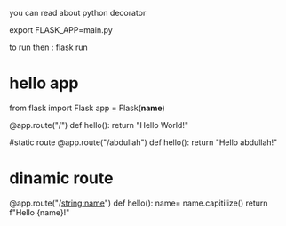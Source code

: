 you can read about python decorator


export FLASK_APP=main.py

to run then :
  flask run

# hello app
from flask import Flask
app = Flask(__name__)

@app.route("/")
def hello():
    return "Hello World!"
  
#static route
@app.route("/abdullah")
def hello():
    return "Hello abdullah!"

# dinamic route  
@app.route("/<string:name>")
def hello():
    name= name.capitilize()
    return f"Hello {name}!"
  
  